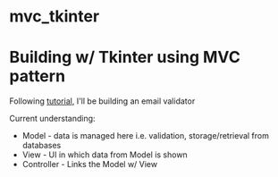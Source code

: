 # mvc_tkinter

# Building w/ Tkinter using MVC pattern

Following [tutorial](https://www.pythontutorial.net/tkinter/tkinter-mvc/), I'll be building an email validator 

Current understanding:
- Model - data is managed here i.e. validation, storage/retrieval from databases
- View - UI in which data from Model is shown
- Controller - Links the Model w/ View
